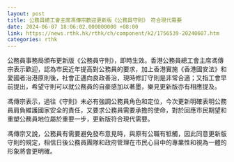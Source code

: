 ```yaml
---
layout: post
title: 公務員總工會主席馮傳宗歡迎更新版《公務員守則》　符合現代需要
date: 2024-06-07 18:06:02.000000000 +08:00
link: https://news.rthk.hk/rthk/ch/component/k2/1756539-20240607.htm
categories: rthk
---
```


公務員事務局頒布更新版《公務員守則》，即時生效。香港公務員總工會主席馮傳宗表示歡迎，認為市民近年提高對公務員的要求，加上香港實施《香港國安法》和愛國者治港原則後，社會正邁向良政善治，現時修訂守則是非常合適；又指工會早前提出，希望守則可以就公務員的自豪感加以著墨，樂見更新版亦有相應提及。

馮傳宗表示，過往《守則》未必有強調公務員角色和定位，今次更新明確表明公務員肩負維護國家安全的責任，又要求公務員需要承擔的使命，對於回應市民期望和重塑公務員地位屬於重要一步，更新版符合現代需要。

馮傳宗又說，公務員有需要避免發布意見時，與原有公職有牴觸，因此同意更新版守則的規定，相信日後公務員團隊和政府管理在市民心目中的專業性和視為一體的形象將會更明確。
